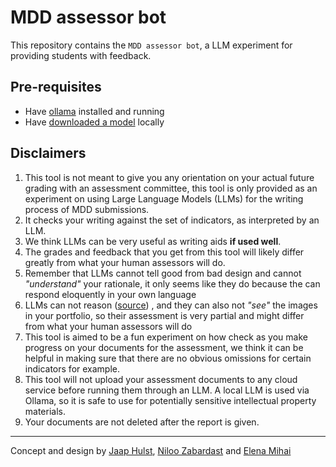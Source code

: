 # MDD assessor bot

This repository contains the `MDD assessor bot`, a LLM experiment for providing students with feedback.

## Pre-requisites

- Have [ollama](https://ollama.com/) installed and running
- Have [downloaded a model](https://ollama.com/library) locally

## Disclaimers

1. This tool is not meant to give you any orientation on your actual future grading with an assessment committee, this tool is only provided as an experiment on using Large Language Models (LLMs) for the writing process of MDD submissions.
1. It checks your writing against the set of indicators, as interpreted by an LLM.
1. We think LLMs can be very useful as writing aids **if used well**.
1. The grades and feedback that you get from this tool will likely differ greatly from what your human assessors will do.
1. Remember that LLMs cannot tell good from bad design and cannot _"understand"_ your rationale, it only seems like they do because the can respond eloquently in your own language
1. LLMs can not reason ([source](https://arstechnica.com/ai/2024/10/llms-cant-perform-genuine-logical-reasoning-apple-researchers-suggest/)) , and they can also not _"see"_ the images in your portfolio, so their assessment is very partial and might differ from what your human assessors will do
1. This tool is aimed to be a fun experiment on how check as you make progress on your documents for the assessment, we think it can be helpful in making sure that there are no obvious omissions for certain indicators for example.
1. This tool will not upload your assessment documents to any cloud service before running them through an LLM. A local LLM is used via Ollama, so it is safe to use for potentially sensitive intellectual property materials.
1. Your documents are not deleted after the report is given.

---

Concept and design by [Jaap Hulst](https://www.studio-joop.nl), [Niloo Zabardast](https://www.linkedin.com/in/niloofarzabardast) and [Elena Mihai](https://www.linkedin.com/in/elena-mihai)
